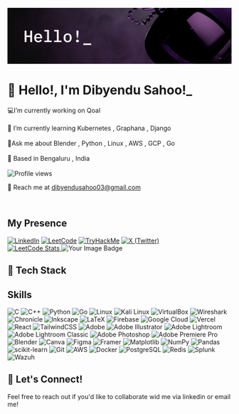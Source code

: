 ![Alt text](/imag4.png)
# 👋 Hello!, I'm Dibyendu Sahoo!_


💻I’m currently working on Qoal<br><br>
🌱 I’m currently learning Kubernetes , Graphana , Django <br><br>
💬Ask me about Blender , Python , Linux , AWS , GCP , Go <br><br>
📍 Based in Bengaluru , India <br><br>
![Profile views](https://counter.kuber.studio/F4tal1t/hacker/count.svg)
<p>📧 Reach me at <a href="mailto:dibyendusahoo03@gmail.com">dibyendusahoo03@gmail.com</a></p><br>

## My Presence
[![LinkedIn](https://img.shields.io/badge/LinkedIn-%230077B5.svg?logo=linkedin&logoColor=white)](https://www.linkedin.com/in/dibyendusahoo/ )
[![LeetCode](https://img.shields.io/badge/LeetCode-%23FFA116.svg?logo=LeetCode&logoColor=black )](https://leetcode.com/u/Fatal1t/ )
[![TryHackMe](https://img.shields.io/badge/TryHackMe-%23F7931C.svg?logo=TryHackMe&logoColor=black )](https://tryhackme.com/p/F4tal1t )
[![X (Twitter)](https://img.shields.io/badge/X-%23000000.svg?logo=X&logoColor=white )](https://x.com/FatalIt8 )<br>
<a href="https://leetcode.com/Fatal1t/ ">
<img src="https://leetcard.jacoblin.cool/Fatal1t?theme=dark " alt="LeetCode Stats" width="400" />
</a>
<img src="https://tryhackme-badges.s3.amazonaws.com/F4tal1t.png" alt="Your Image Badge" />



## 🔧 Tech Stack
## Skills

![C](https://img.shields.io/badge/c-%2300599C.svg?style=for-the-badge&logo=c&logoColor=white) ![C++](https://img.shields.io/badge/c++-%2300599C.svg?style=for-the-badge&logo=c%2B%2B&logoColor=white) ![Python](https://img.shields.io/badge/python-%233776AB.svg?style=for-the-badge&logo=python&logoColor=white) ![Go](https://img.shields.io/badge/go-%2300ADD8.svg?style=for-the-badge&logo=go&logoColor=white) ![Linux](https://img.shields.io/badge/linux-%23FCC624.svg?style=for-the-badge&logo=linux&logoColor=black) ![Kali Linux](https://img.shields.io/badge/kali%20linux-%236D00FF.svg?style=for-the-badge&logo=kali-linux&logoColor=white) ![VirtualBox](https://img.shields.io/badge/virtualbox-%2333A1FD.svg?style=for-the-badge&logo=virtualbox&logoColor=white) ![Wireshark](https://img.shields.io/badge/wireshark-%234294E1.svg?style=for-the-badge&logo=wireshark&logoColor=white) ![Chronicle](https://img.shields.io/badge/chronicle-%23007BFF.svg?style=for-the-badge&logo=google-cloud&logoColor=white) ![Inkscape](https://img.shields.io/badge/inkscape-%23FE6601.svg?style=for-the-badge&logo=inkscape&logoColor=white) ![LaTeX](https://img.shields.io/badge/latex-%23008080.svg?style=for-the-badge&logo=latex&logoColor=white) ![Firebase](https://img.shields.io/badge/firebase-%23039BE5.svg?style=for-the-badge&logo=firebase) ![Google Cloud](https://img.shields.io/badge/GoogleCloud-%234285F4.svg?style=for-the-badge&logo=google-cloud&logoColor=white) ![Vercel](https://img.shields.io/badge/vercel-%23000000.svg?style=for-the-badge&logo=vercel&logoColor=white) ![React](https://img.shields.io/badge/react-%2320232a.svg?style=for-the-badge&logo=react&logoColor=%2361DAFB) ![TailwindCSS](https://img.shields.io/badge/tailwindcss-%2338B2AC.svg?style=for-the-badge&logo=tailwind-css&logoColor=white) ![Adobe](https://img.shields.io/badge/adobe-%23FF0000.svg?style=for-the-badge&logo=adobe&logoColor=white) ![Adobe Illustrator](https://img.shields.io/badge/adobe%20illustrator-%23FF9A00.svg?style=for-the-badge&logo=adobe%20illustrator&logoColor=white) ![Adobe Lightroom](https://img.shields.io/badge/Adobe%20Lightroom-31A8FF.svg?style=for-the-badge&logo=Adobe%20Lightroom&logoColor=white) ![Adobe Lightroom Classic](https://img.shields.io/badge/Adobe%20Lightroom%20Classic-31A8FF.svg?style=for-the-badge&logo=Adobe%20Lightroom%20Classic&logoColor=white) ![Adobe Photoshop](https://img.shields.io/badge/adobe%20photoshop-%2331A8FF.svg?style=for-the-badge&logo=adobe%20photoshop&logoColor=white) ![Adobe Premiere Pro](https://img.shields.io/badge/Adobe%20Premiere%20Pro-9999FF.svg?style=for-the-badge&logo=Adobe%20Premiere%20Pro&logoColor=white) ![Blender](https://img.shields.io/badge/blender-%23F5792A.svg?style=for-the-badge&logo=blender&logoColor=white) ![Canva](https://img.shields.io/badge/Canva-%2300C4CC.svg?style=for-the-badge&logo=Canva&logoColor=white) ![Figma](https://img.shields.io/badge/figma-%23F24E1E.svg?style=for-the-badge&logo=figma&logoColor=white) ![Framer](https://img.shields.io/badge/Framer-black?style=for-the-badge&logo=framer&logoColor=blue) ![Matplotlib](https://img.shields.io/badge/Matplotlib-%23ffffff.svg?style=for-the-badge&logo=Matplotlib&logoColor=black) ![NumPy](https://img.shields.io/badge/numpy-%23013243.svg?style=for-the-badge&logo=numpy&logoColor=white) ![Pandas](https://img.shields.io/badge/pandas-%23150458.svg?style=for-the-badge&logo=pandas&logoColor=white) ![scikit-learn](https://img.shields.io/badge/scikit--learn-%23F7931E.svg?style=for-the-badge&logo=scikit-learn&logoColor=white) ![Git](https://img.shields.io/badge/git-%23F05033.svg?style=for-the-badge&logo=git&logoColor=white) ![AWS](https://img.shields.io/badge/AWS-%23FF9900.svg?style=for-the-badge&logo=amazon-aws&logoColor=white) ![Docker](https://img.shields.io/badge/docker-%230db7ed.svg?style=for-the-badge&logo=docker&logoColor=white) ![PostgreSQL](https://img.shields.io/badge/postgresql-%23336791.svg?style=for-the-badge&logo=postgresql&logoColor=white) ![Redis](https://img.shields.io/badge/redis-%23DC382D.svg?style=for-the-badge&logo=redis&logoColor=white)  ![Splunk](https://img.shields.io/badge/splunk-%23000000.svg?style=for-the-badge&logo=splunk&logoColor=white) ![Wazuh](https://img.shields.io/badge/wazuh-%2300B0FF.svg?style=for-the-badge&logo=wazuh&logoColor=white)

## 🙌 Let's Connect!
Feel free to reach out if you'd like to collaborate wid me via linkedin or email me!

